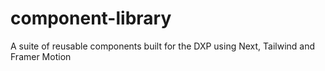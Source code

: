 # component-library
A suite of reusable components built for the DXP using Next, Tailwind and Framer Motion
